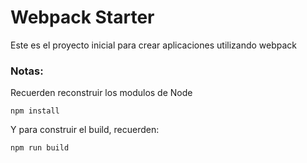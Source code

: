 # Webpack Starter

Este es el proyecto inicial para crear aplicaciones utilizando webpack

### Notas:
Recuerden reconstruir los modulos de Node
```
npm install
```

Y para construir el build, recuerden:
```
npm run build
```
